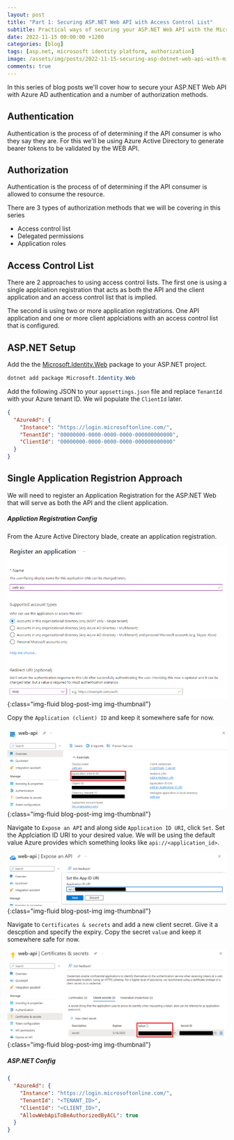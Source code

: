 ```yaml
---
layout: post
title: "Part 1: Securing ASP.NET Web API with Access Control List"
subtitle: Practical ways of securing your ASP.NET Web API with the Microsoft Identity Platform
date: 2022-11-15 00:00:00 +1200
categories: [blog]
tags: [asp.net, micrososft identity platform, authorization]
image: /assets/img/posts/2022-11-15-securing-asp-dotnet-web-api-with-microsoft-identity-platform/image.png
comments: true
---
```


In this series of blog posts we'll cover how to secure your ASP.NET Web API with Azure AD authentication and a number of authorization methods.

## Authentication

Authentication is the process of of determining if the API consumer is who they say they are. For this we'll be using Azure Active Directory to generate bearer tokens to be validated by the WEB API.

## Authorization

Authentication is the process of of determining if the API consumer is allowed to consume the resource.

There are 3 types of authorization methods that we will be covering in this series

- Access control list
- Delegated permissions
- Application roles

## Access Control List

There are 2 approaches to using access control lists. The first one is using a single applciation registration that acts as both the API and the client application and an access control list that is implied.

The second is using two or more application registrations. One API application and one or more client applciations with an access control list that is configured.

## ASP.NET Setup

Add the the [Microsoft.Identity.Web](https://www.nuget.org/packages/Microsoft.Identity.Web) package to your ASP.NET project.

```powershell
dotnet add package Microsoft.Identity.Web
```

Add the following JSON to your `appsettings.json` file and replace `TenantId` with your Azure tenant ID. We wil populate the `ClientId` later.

```json
{
  "AzureAd": {
    "Instance": "https://login.microsoftonline.com/",
    "TenantId": "00000000-0000-0000-0000-000000000000",
    "ClientId": "00000000-0000-0000-0000-000000000000"
  }
}
```


## Single Application Registrion Approach

We will need to register an Application Registration for the ASP.NET Web  that will serve as both the API and the client application.

##### Appliction Registration Config
From the Azure Active Directory blade, create an application registration.

![create application registration](/assets/img/posts/2022-11-15-securing-asp-dotnet-web-api-access-control-list\single-app-registration-create.png "create application registration"){:class="img-fluid blog-post-img img-thumbnail"}

Copy the `Application (client) ID` and keep it somewhere safe for now.

![create application registration](/assets/img/posts/2022-11-15-securing-asp-dotnet-web-api-access-control-list\single-app-registration-create-2.png "create application registration"){:class="img-fluid blog-post-img img-thumbnail"}

Navigate to `Expose an API` and along side `Application ID URI`, click `Set`. Set the Applciation ID URI to your desired value. We will be using the default value Azure provides which something looks like `api://<application_id>`.

![set application id uri](\assets\img\posts\2022-11-15-securing-asp-dotnet-web-api-access-control-list\single-app-registration-set-application-id-uri.png "set application id uri"){:class="img-fluid blog-post-img img-thumbnail"}

Navigate to `Certificates & secrets` and add a new client secret. Give it a descption and specify the expiry. Copy the secret `value` and keep it somewhere safe for now.

![add application registration secret](\assets\img\posts\2022-11-15-securing-asp-dotnet-web-api-access-control-list\single-app-registration-add-secret.png "add application registration secret"){:class="img-fluid blog-post-img img-thumbnail"}

##### ASP.NET Config



```json
{
  "AzureAd": {
    "Instance": "https://login.microsoftonline.com/",
    "TenantId": "<TENANT_ID>",
    "ClientId": "<CLIENT_ID>",
    "AllowWebApiToBeAuthorizedByACL": true
  }
}
```